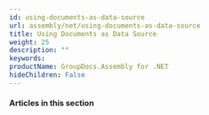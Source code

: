 ```yaml
---
id: using-documents-as-data-source
url: assembly/net/using-documents-as-data-source
title: Using Documents as Data Source
weight: 25
description: ""
keywords: 
productName: GroupDocs.Assembly for .NET
hideChildren: False
---
```

#### Articles in this section
